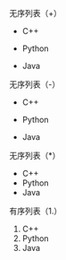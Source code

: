 无序列表（+）

+ C++

+ Python

+ Java

无序列表（-）

- C++

- Python

- Java

无序列表（*）

* C++
* Python
* Java

有序列表（1.）

1. C++
2. Python
4. Java